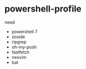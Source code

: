 # powershell-profile

need

- powershell 7
- zoxide
- ripgrep
- oh-my-posh
- fastfetch
- neovim
- bat
